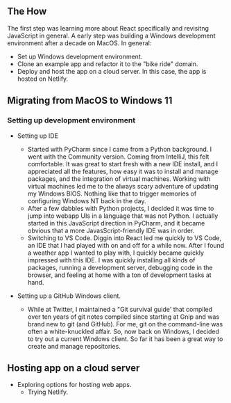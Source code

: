 ## The How

The first step was learning more about React specifically and revisitng JavaScript in general. A early step was building a Windows development environment after a decade on MacOS.  In general:

* Set up Windows development environment.
* Clone an example app and refactor it to the "bike ride" domain.
* Deploy and host the app on a cloud server. In this case, the app is hosted on Netlify.  

## Migrating from MacOS to Windows 11

### Setting up development environment

- Setting up IDE

  - Started with PyCharm since I came from a Python background. I went with the Community version. Coming from IntelliJ, this felt comfortable. It was great to start fresh with a new IDE install, and I appreciated all the features, how easy it was to install and manage packages, and the integration of virtual machines. Working with virtual machines led me to the always scary adventure of updating my Windows BIOS. Nothing like that to trigger memories of configuring Windows NT back in the day. 
  - After a few dabbles with Python projects, I decided it was time to jump into webapp UIs in a language that was not Python. I actually started in this JavaScript direction in PyCharm, and it became obvious that a more JavasScript-friendly IDE was in order.
  - Switching to VS Code. Diggin into React led me quickly to VS Code, an IDE that I had played with on and off for a while now. After I found a weather app I wanted to play with, I quickly became quickly impressed with this IDE. I was quickly installing all kinds of packages, running a development server, debugging code in the browser, and feeling at home with a ton of development tasks at hand.

- Setting up a GitHub Windows client.

  - While at Twitter, I maintained a "Git survival guide' that compiled over ten years of git notes compiled since starting at Gnip and was brand new to git (and GitHub). For me, git on the command-line was often a white-knuckled affair. So, now back on Windows, I decided to try out a current Windows client. So far it has been a great way to create and manage repositories.

## Hosting app on a cloud server

- Exploring options for hosting web apps.
  - Trying Netlify.
